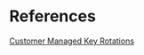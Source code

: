 


# References


[Customer Managed Key Rotations](https://docs.microsoft.com/en-gb/azure/virtual-machines/disk-encryption#customer-managed-keys)
